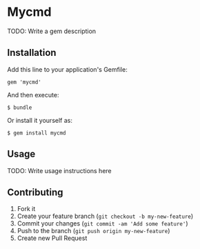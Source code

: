 # Mycmd

TODO: Write a gem description

## Installation

Add this line to your application's Gemfile:

    gem 'mycmd'

And then execute:

    $ bundle

Or install it yourself as:

    $ gem install mycmd

## Usage

TODO: Write usage instructions here

## Contributing

1. Fork it
2. Create your feature branch (`git checkout -b my-new-feature`)
3. Commit your changes (`git commit -am 'Add some feature'`)
4. Push to the branch (`git push origin my-new-feature`)
5. Create new Pull Request

